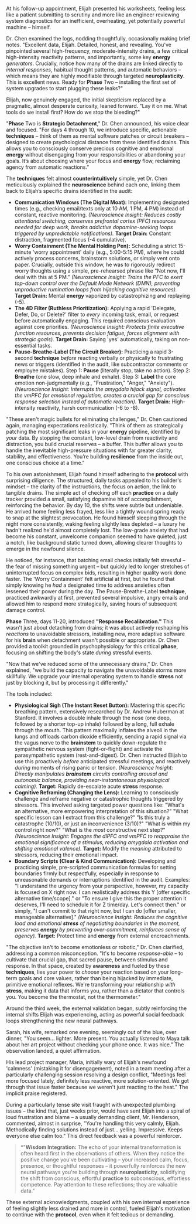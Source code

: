 

At his follow-up appointment, Elijah presented his worksheets, feeling less like a patient submitting to scrutiny and more like an engineer reviewing system diagnostics for an inefficient, overheating, yet potentially powerful machine – himself.

Dr. Chen examined the logs, nodding thoughtfully, occasionally making brief notes. "Excellent data, Elijah. Detailed, honest, and revealing. You've pinpointed several high-frequency, moderate-intensity drains, a few critical high-intensity reactivity patterns, and importantly, some key **energy** *generators*. Crucially, notice how many of the drains are linked directly to *internal responses*, habitual thought patterns, and automatic behaviors – which means they are highly modifiable through targeted **neuroplasticity**. This is excellent news. Ready for **Phase** Two – installing the first set of system upgrades to start plugging these leaks?"

Elijah, now genuinely engaged, the initial skepticism replaced by a pragmatic, almost desperate curiosity, leaned forward. "Lay it on me. What tools do we install first? How do we stop the bleeding?"

"**Phase** Two is **Strategic Detachment**," Dr. Chen announced, his voice clear and focused. "For days 4 through 10, we introduce specific, actionable **techniques** – think of them as mental software patches or circuit breakers – designed to create psychological distance from these identified drains. This allows you to consciously conserve precious cognitive and emotional **energy** without disengaging from your responsibilities or abandoning your goals. It’s about choosing where your focus and **energy** flow, reclaiming agency from automatic reactions."

The **techniques** felt almost **counterintuitively** simple, yet Dr. Chen meticulously explained the **neuroscience** behind each one, linking them back to Elijah’s specific drains identified in the audit:

*   **Communication Windows (The Digital Moat):** Implementing designated times (e.g., checking email/texts only at 10 AM, 1 PM, 4 PM) instead of constant, reactive monitoring. *(Neuroscience Insight: Reduces costly attentional switching, conserves prefrontal cortex (PFC) resources needed for deep work, breaks addictive dopamine-seeking loops triggered by unpredictable notifications).* **Target Drain:** Constant distraction, fragmented focus (-4 cumulative).
*   **Worry Containment (The Mental Holding Pen):** Scheduling a strict 15-minute 'worry appointment' daily (e.g., 5:00-5:15 PM), where he could actively process concerns, brainstorm solutions, or simply vent onto paper. Crucially, outside this window, he was to rigorously redirect worry thoughts using a simple, pre-rehearsed phrase like "Not now, I'll deal with this at 5 PM." *(Neuroscience Insight: Trains the PFC to exert top-down control over the Default Mode Network (DMN), preventing unproductive rumination loops from hijacking cognitive resources).* **Target Drain:** Mental **energy** vaporized by catastrophizing and replaying (-5).
*   **The 4D Filter (Ruthless Prioritization):** Applying a rapid 'Delegate, Defer, Do, or Delete?' filter to *every* incoming task, email, or request before automatically engaging. This required conscious evaluation against core priorities. *(Neuroscience Insight: Protects finite executive function resources, prevents decision fatigue, forces alignment with strategic goals).* **Target Drain:** Saying 'yes' automatically, taking on non-essential tasks.
*   **Pause-Breathe-Label (The Circuit Breaker):** Practicing a rapid 3-second **technique** *before* reacting verbally or physically to frustrating news or triggers (identified in the audit, like subcontractor comments or employee mistakes). Step 1: **Pause** (literally stop, take no action). Step 2: **Breathe** (one slow, deep inhale and exhale). Step 3: **Label** the core emotion non-judgmentally (e.g., "Frustration," "Anger," "Anxiety"). *(Neuroscience Insight: Interrupts the amygdala hijack signal, activates the vmPFC for emotional regulation, creates a crucial gap for conscious response selection instead of automatic reaction).* **Target Drain:** High-intensity reactivity, harsh communication (-6 to -8).

"These aren't magic bullets for eliminating challenges," Dr. Chen cautioned again, managing expectations realistically. "Think of them as strategically patching the most significant leaks in your **energy** pipeline, identified by *your* data. By stopping the constant, low-level drain from reactivity and distraction, you build crucial reserves – a buffer. This buffer allows you to handle the inevitable high-pressure situations with far greater clarity, stability, and effectiveness. You’re building **resilience** from the inside out, one conscious choice at a time."

To his own astonishment, Elijah found himself adhering to the **protocol** with surprising diligence. The structured, daily tasks appealed to his builder's mindset – the clarity of the instructions, the focus on action, the link to tangible drains. The simple act of checking off each **practice** on a daily tracker provided a small, satisfying dopamine hit of accomplishment, reinforcing the behavior. By day 10, the shifts were subtle but undeniable. He arrived home feeling less frayed, less like a tightly wound spring ready to snap at the slightest provocation. He found himself sleeping through the night more consistently, waking feeling slightly less depleted – a luxury he hadn't realized he'd almost completely lost. The low-grade anxiety that had become his constant, unwelcome companion seemed to have quieted, just a notch, like background static turned down, allowing clearer thoughts to emerge in the newfound silence.

He noticed, for instance, that batching email checks initially felt stressful – the fear of missing something urgent – but quickly led to longer stretches of uninterrupted focus on complex bids, resulting in higher quality work done faster. The 'Worry Containment' felt artificial at first, but he found that simply knowing he *had* a designated time to address anxieties often lessened their power during the day. The Pause-Breathe-Label **technique**, practiced awkwardly at first, prevented several impulsive, angry emails and allowed him to respond more strategically, saving hours of subsequent damage control.

**Phase** Three, days 11-20, introduced **"Response Recalibration."** This wasn't just about detaching from drains; it was about actively reshaping his *reactions* to unavoidable stressors, installing new, more adaptive software for his **brain** when detachment wasn't possible or appropriate. Dr. Chen provided a toolkit grounded in psychophysiology for this critical **phase**, focusing on shifting the body's state *during* stressful events.

"Now that we've reduced some of the unnecessary drains," Dr. Chen explained, "we build the capacity to navigate the unavoidable storms more skillfully. We upgrade your internal operating system to handle **stress** not just by blocking it, but by processing it differently."

The tools included:

*   **Physiological Sigh (The Instant Reset Button):** Mastering this specific breathing pattern, extensively researched by Dr. Andrew Huberman at Stanford. It involves a double inhale through the nose (one deep, followed by a shorter top-up inhale) followed by a long, full exhale through the mouth. This pattern maximally inflates the alveoli in the lungs and offloads carbon dioxide efficiently, sending a rapid signal via the vagus nerve to the **brainstem** to quickly down-regulate the sympathetic nervous system (fight-or-flight) and activate the parasympathetic system (rest-and-digest). Dr. Chen instructed Elijah to use this proactively *before* anticipated stressful meetings, and reactively *during* moments of rising panic or tension. *(Neuroscience Insight: Directly manipulates **brainstem** circuits controlling arousal and autonomic balance, providing near-instantaneous physiological calming).* **Target:** Rapidly de-escalate acute **stress** response.
*   **Cognitive Reframing (Changing the Lens):** Learning to consciously challenge and reframe negative or catastrophic thoughts triggered by stressors. This involved asking targeted power questions like: "What's an alternative, more empowering interpretation of this situation?" "What specific lesson can I extract from this challenge?" "Is this truly a catastrophe (10/10), or just an inconvenience (3/10)?" "What is within my control right now?" "What is the *most* constructive next step?" *(Neuroscience Insight: Engages the dlPFC and vmPFC to reappraise the emotional significance of a stimulus, reducing amygdala activation and shifting emotional valence).* **Target:** Modify the *meaning* attributed to stressors, reducing their emotional impact.
*   **Boundary Scripts (Clear & Kind Communication):** Developing and practicing simple, pre-scripted communication formulas for setting boundaries firmly but respectfully, especially in response to unreasonable demands or interruptions identified in the audit. Examples: "I understand the urgency from your perspective, however, my capacity is focused on X right now. I can realistically address this Y [offer specific alternative time/scope]." or "To ensure I give this the proper attention it deserves, I'll need to schedule it for Z time/day. Let's connect then." or simply, "I can't commit to that right now, but I can do [offer smaller, manageable alternative]." *(Neuroscience Insight: Reduces the cognitive load and emotional **stress** of negotiating boundaries in the moment, preserves **energy** by preventing over-commitment, reinforces sense of agency).* **Target:** Protect time and **energy** from external encroachments.

"The objective isn't to become emotionless or robotic," Dr. Chen clarified, addressing a common misconception. "It's to become *response-able* – to cultivate that crucial gap, that sacred pause, between stimulus and response. In that space, created by **awareness** and fueled by these **techniques**, lies your power to *choose* your reaction based on your long-term goals and core values, rather than being hijacked by immediate, primitive emotional reflexes. We're transforming your relationship *with* **stress**, making it data that informs you, rather than a dictator that controls you. You become the thermostat, not the thermometer."

Around the third week, the external validation began, subtly reinforcing the internal shifts Elijah was experiencing, acting as powerful social feedback loops strengthening the new neural pathways.

Sarah, his wife, remarked one evening, seemingly out of the blue, over dinner, "You seem... lighter. More present. You actually *listened* to Maya talk about her art project without checking your phone once. It was nice." The observation landed, a quiet affirmation.

His lead project manager, Maria, initially wary of Elijah's newfound 'calmness' (mistaking it for disengagement), noted in a team meeting after a particularly challenging session resolving a design conflict, "Meetings feel more focused lately, definitely less reactive, more solution-oriented. We got through that issue faster because we weren't just reacting to the heat." The implicit praise registered.

During a particularly tense site visit fraught with unexpected plumbing issues – the kind that, just weeks prior, would have sent Elijah into a spiral of loud frustration and blame – a usually demanding client, Mr. Henderson, commented, almost in surprise, "You're handling this very calmly, Elijah. Methodically finding solutions instead of just... yelling. Impressive. Keeps everyone else calm too." This direct feedback was a powerful reinforcer.

> *"**Wisdom Integration:** The echo of your internal transformation is often heard first in the observations of others. When they notice the positive change you've been cultivating – your increased calm, focus, presence, or thoughtful responses – it powerfully reinforces the new neural pathways you're building through **neuroplasticity**, solidifying the shift from conscious, effortful **practice** to subconscious, effortless competence. Pay attention to these reflections; they are valuable data."

These external acknowledgments, coupled with his own internal experience of feeling slightly less drained and more in control, fueled Elijah's motivation to continue with the **protocol**, even when it felt tedious or demanding.
